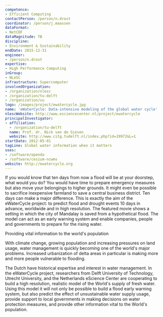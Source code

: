 ```yaml
---
competence:
- Efficient Computing
contactPerson: /person/n.drost
coordinator: /person/j.maassen
dataFormat:
- NetCDF
dataMagnitude: TB
discipline:
- Environment & Sustainability
endDate: 2015-12-31
engineer:
- /person/n.drost
expertise:
- High Performance Computing
inGroup:
- NLeSC
infrastructure: Supercomputer
involvedOrganization:
- /organization/nlesc
- /organization/tu-delft
- /organization/uu
logo: /images/project/ewatercycle.jpg
name: 'eWaterCycle: Data-intensive modeling of the global water cycle'
nlescWebsite: http://www.esciencecenter.nl/project/ewatercycle
principalInvestigator:
- affiliation:
  - /organization/tu-delft
  name: Prof. dr. Nick van de Giesen
  website: http://www.citg.tudelft.nl/index.php?id=19972&L=1
startDate: 2012-05-01
tagLine: Global water information when it matters
uses:
- /software/openda
- /software/cesium-ncwms
website: http://ewatercycle.org
---
```

If you would know that ten days from now a flood will be at your doorstep, what would you do? You would have time to prepare emergency measures but also move your belongings to higher grounds. It might even be possible to sacrifice inexpensive farmland to save a central business district. Ten days can make a major difference. This is exactly the aim of the eWaterCycle project: to predict flood and drought events 10 days in advance, worldwide and in high resolution. The featured movie shows a setting in which the city of Mandalay is saved from a hypothetical flood. The model can act as an early warning system and enable companies, people and governments to prepare for the rising water.

Providing vital information to the world's population

With climate change, growing population and increasing pressures on land usage, water management is quickly becoming one of the world's major problems. Increased urbanization of delta areas in particular is making more and more people vulnerable to flooding.

The Dutch have historical expertise and interest in water management. In the eWaterCycle project, researchers from Delft University of Technology, Utrecht University, and the Netherlands eScience Center are cooperating to build a high resolution, realistic model of the World's supply of fresh water. Using this model it will not only be possible to build a flood early warning system, but also predict the effect of unsustainable water supply usage, provide support to local governments in making decisions on water protection measures, and provide other information vital to the World's population.
